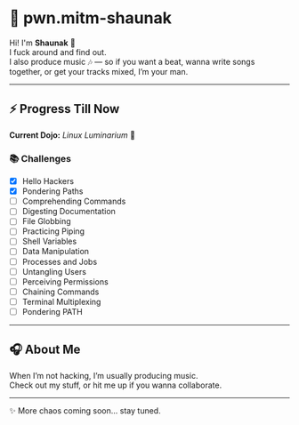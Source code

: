 # 🐧 pwn.mitm-shaunak  

Hi! I'm **Shaunak** 👋  
I fuck around and find out.  
I also produce music 🎶 — so if you want a beat, wanna write songs together, or get your tracks mixed, I’m your man.  

---

## ⚡ Progress Till Now  

**Current Dojo:** *Linux Luminarium* 🐧  

### 📚 Challenges
- [x] Hello Hackers  
- [x] Pondering Paths  
- [ ] Comprehending Commands  
- [ ] Digesting Documentation  
- [ ] File Globbing  
- [ ] Practicing Piping  
- [ ] Shell Variables  
- [ ] Data Manipulation  
- [ ] Processes and Jobs  
- [ ] Untangling Users  
- [ ] Perceiving Permissions  
- [ ] Chaining Commands  
- [ ] Terminal Multiplexing  
- [ ] Pondering PATH  

---

## 🎧 About Me  
When I’m not hacking, I’m usually producing music.  
Check out my stuff, or hit me up if you wanna collaborate.  

---
✨ More chaos coming soon... stay tuned.
